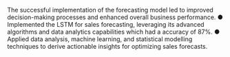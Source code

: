 The successful implementation of the forecasting model led to improved decision-making processes and enhanced overall business performance.
●	Implemented the LSTM for sales forecasting, leveraging its advanced algorithms and data analytics capabilities which had a accuracy of 87%.
●	Applied data analysis, machine learning, and statistical modelling techniques to derive actionable insights for optimizing sales forecasts.

